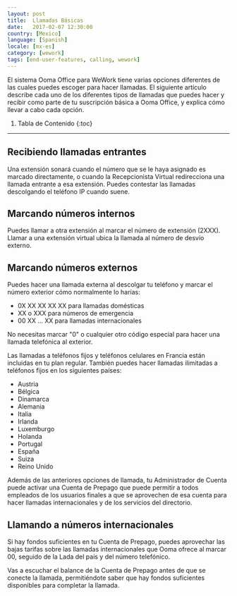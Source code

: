```yaml
---
layout: post
title:  Llamadas Básicas
date:   2017-02-07 12:30:00
country: [Mexico]
language: [Spanish]
locale: [mx-es]
category: [wework]
tags: [end-user-features, calling, wework]
---
```


El sistema Ooma Office para WeWork tiene varias opciones diferentes de las cuales puedes escoger para hacer llamadas. El siguiente artículo describe cada uno de los diferentes tipos de llamadas que puedes hacer y recibir como parte de tu suscripción básica a Ooma Office, y explica cómo llevar a cabo cada opción.

1. Tabla de Contenido
{:toc}
* * *

## Recibiendo llamadas entrantes

Una extensión sonará cuando el número que se le haya asignado es marcado directamente, o cuando la Recepcionista Virtual redirecciona una llamada entrante a esa extensión. Puedes contestar las llamadas descolgando el teléfono IP cuando suene.

## Marcando números internos

Puedes llamar a otra extensión al marcar el número de extensión (2XXX). Llamar a una extensión virtual ubica la llamada al número de desvío externo.

## Marcando números externos

Puedes hacer una llamada externa al descolgar tu teléfono y marcar el número exterior cómo normalmente lo harías:

* 0X XX XX XX XX para llamadas domésticas
* XX o XXX para números de emergencia
* 00 XX ... XX para llamadas internacionales

No necesitas marcar "0" o cualquier otro código especial para hacer una llamada telefónica al exterior.

Las llamadas a teléfonos fijos y teléfonos celulares en Francia están incluidas en tu plan regular. También puedes hacer llamadas ilimitadas a teléfonos fijos en los siguientes países:

* Austria
* Bélgica
* Dinamarca
* Alemania
* Italia
* Irlanda
* Luxemburgo
* Holanda
* Portugal
* España
* Suiza
* Reino Unido

Además de las anteriores opciones de llamada, tu Administrador de Cuenta puede activar una Cuenta de Prepago que puede permitir a todos empleados de los usuarios finales a que se aprovechen de esa cuenta para hacer llamadas internacionales y de los servicios del directorio.

## Llamando a números internacionales

Si hay fondos suficientes en tu Cuenta de Prepago, puedes aprovechar las bajas tarifas sobre las llamadas internacionales que Ooma ofrece al marcar 00, seguido de la Lada del país y del número telefónico.

Vas a escuchar el balance de la Cuenta de Prepago antes de que se conecte la llamada, permitiéndote saber que hay fondos suficientes disponibles para completar la llamada.
